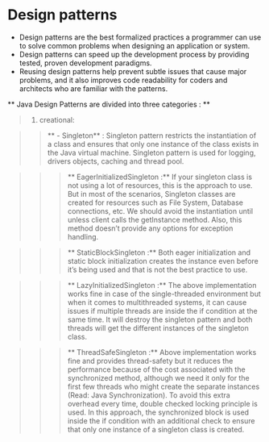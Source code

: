 # Design patterns
- Design patterns are the best formalized practices a programmer can use to solve common problems when designing an application or system.
- Design patterns can speed up the development process by providing tested, proven development paradigms.
- Reusing design patterns help prevent subtle issues that cause major problems, and it also improves code readability for coders and architects who are familiar with the patterns.

** Java Design Patterns are divided into three categories : **
> 1. creational:

>> ** - Singleton** :  Singleton pattern restricts the instantiation of a class and ensures that only one instance of the class exists in the Java virtual machine.
Singleton pattern is used for logging, drivers objects, caching and thread pool.

>>> ** EagerInitializedSingleton :** If your singleton class is not using a lot of resources, this is the approach to use. But in most of the scenarios, Singleton classes are created for resources such as File System, Database connections, etc. We should avoid the instantiation until unless client calls the getInstance method. Also, this method doesn’t provide any options for exception handling.

>>> ** StaticBlockSingleton :** Both eager initialization and static block initialization creates the instance even before it’s being used and that is not the best practice to use. 

>>> ** LazyInitializedSingleton :** The above implementation works fine in case of the single-threaded environment but when it comes to multithreaded systems, it can cause issues if multiple threads are inside the if condition at the same time. It will destroy the singleton pattern and both threads will get the different instances of the singleton class.  

>>> ** ThreadSafeSingleton :** Above implementation works fine and provides thread-safety but it reduces the performance because of the cost associated with the synchronized method, although we need it only for the first few threads who might create the separate instances (Read: Java Synchronization). To avoid this extra overhead every time, double checked locking principle is used. In this approach, the synchronized block is used inside the if condition with an additional check to ensure that only one instance of a singleton class is created.
